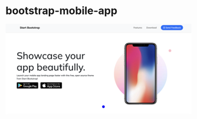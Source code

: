# bootstrap-mobile-app

![](https://github.com/muniseparlak/bootstrap-mobile-app/blob/main/images/startbootstrap.png)
